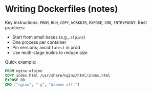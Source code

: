 # Writing Dockerfiles (notes)

Key instructions: `FROM`, `RUN`, `COPY`, `WORKDIR`, `EXPOSE`, `CMD`, `ENTRYPOINT`.
Best practices:
- Start from small bases (e.g., `alpine`)
- One process per container
- Pin versions; avoid `latest` in prod
- Use multi-stage builds to reduce size

Quick example:
```Dockerfile
FROM nginx:alpine
COPY index.html /usr/share/nginx/html/index.html
EXPOSE 80
CMD ["nginx", "-g", "daemon off;"]
```
